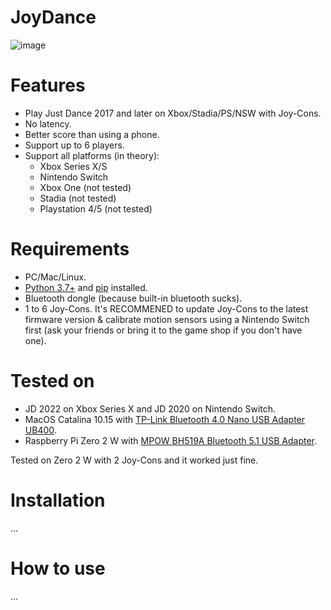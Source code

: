 # JoyDance

![image](https://user-images.githubusercontent.com/96280/163298419-6279f338-069e-4302-971f-b9d2e5fc9f7a.png)

# Features
- Play Just Dance 2017 and later on Xbox/Stadia/PS/NSW with Joy-Cons.
- No latency.
- Better score than using a phone.
- Support up to 6 players.
- Support all platforms (in theory):
  - Xbox Series X/S
  - Nintendo Switch
  - Xbox One (not tested)
  - Stadia (not tested)
  - Playstation 4/5 (not tested)

# Requirements
- PC/Mac/Linux.
- [Python 3.7+](https://www.python.org) and [pip](https://pip.pypa.io/en/stable/installation/) installed.
- Bluetooth dongle (because built-in bluetooth sucks).
- 1 to 6 Joy-Cons. It's RECOMMENED to update Joy-Cons to the latest firmware version & calibrate motion sensors using a Nintendo Switch first (ask your friends or bring it to the game shop if you don't have one).

# Tested on
- JD 2022 on Xbox Series X and JD 2020 on Nintendo Switch.
- MacOS Catalina 10.15 with [TP-Link Bluetooth 4.0 Nano USB Adapter UB400](https://www.tp-link.com/us/home-networking/usb-adapter/ub400/).
- Raspberry Pi Zero 2 W with [MPOW BH519A Bluetooth 5.1 USB Adapter](https://www.xmpow.com/products/mpow-bh519a-bluetooth-5-1-usb-adapter-for-pc).
  
Tested on Zero 2 W with 2 Joy-Cons and it worked just fine.

# Installation
...

# How to use
...
